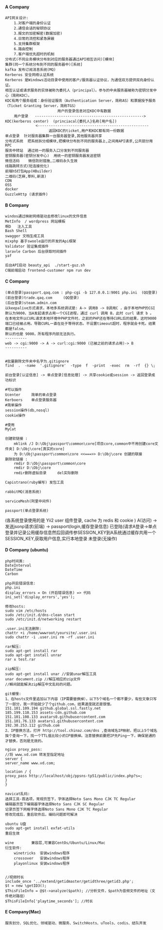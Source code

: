 #### A Company
	API网关设计:
		1.对客户端的身份认证
		2.通信会话的秘钥协议
		3.报文的加密解密(数据加密)
		4.日常的流控和紧急屏蔽
		5.支持集群框架
		6.路由控制
		7.客户端优先超时的机制
	分布式(不同业务模块分布到对应的服务器通过API相互访问)[模块]
	集群(同一个系统分布到不同的服务器中)[系统]
	kafka 发布订阅消息系统(MQ)
	Kerberos 安全网络认证系统
	Kerberos 是Windows活动目录中使用的客户/服务器认证协议，为通信双方提供双向身份认证。
	相互认证或请求服务的实体被称为委托人（principal）。参与的中央服务器被称为密钥分发中心（简称KDC）。
	KDC有两个服务组成：身份验证服务（Authentication Server，简称AS）和票据授予服务（Ticket Granting Server，简称TGS）
							用户的登录信息对应KDC中有数据
		用户登录   -------------------------------------------------->  KDC(kerberos center)  (princiacal{委托人}名称[用户名])
				  <---------------------------------------------------
				  	    返回KDC的ticket,用户和KDC都有同一份数据
	单点登录  针对服务器集群一台服务器登录,其他服务器共享
	分布式系统  把系统拆分成模块,把模块分布到不同的服务器上,之间用API请求,公共部分用RPC
	服务中转站  通过统一的服务入口分发到不同服务器
	密钥服务器(密钥分发中心)  用统一的密钥服务器发送密钥
	微信活码	微信防封措施,二维码永久生效
	线路跳转方式(短连接优化)
	前端h5打包App(HBuilder)
	二维码(芝麻,草料,新浪)
	CDN
	OSS
	docker
	GuzzleHttp (请求插件)

#### B Company
	windos通过映射网络驱动去修改linux的文件信息
	MetInfo  / wordpress 网站模板
	啊D   注入工具
	Bash Shell
	swagger 文档生成工具
	mixphp 基于swoole运行的开发的Api框架
	Validator 验证集成插件
	laravle Carbon 后台获取时间插件
	yaf

	后台API启动 beauty_api  ./start-guz.sh
	C端前端启动 frontend-customer npm run dev

#### C Company
	(单点登录)passport.qaq.com : php-cgi -b 127.0.0.1:9001 php.ini  (QQ登录)
	(前台登录)trade.qaq.com		(QQ登录)
	(后台登录)steam.admin.com
	以keepalive方式请求，本地多系统调试是: A-> 调用B -> B调用C ，由于本地PHP的CGI默认为9000，当A发起请求占用一个CGI进程，通过 curl 调用 B，此时 curl 请求 b 。
	在本地文件以CURL请求本地环境中PHP文件时，之前的PHP还在等待CURL后的结果，这时9000端口已经被占用。导致CURL一直在处于等待状态。不设置timeout超时，程序就会卡死。结果都是false。
	默认的也是 9000，所有程序内部无法执行。
	----------
	web -> cgi:9000 -> A -> curl:cgi:9000 (已被之前的请求占用)-> B 
	----------


	#批量删除文件夹中名字为.gitignore
	find  .  -name  '.gitignore'  -type  f  -print  -exec  rm  -rf  {} \;

	前台登录[认证信息] -> 单点登录[信息处理] -> 共享cookie或session -> 返回登录成功标识

	#可以插件
	Ucenter 	简单的单点登录
	Kerboers	单点登录服务器
	#简单操作
	session操作(db,nosql)
	cookie操作

	#使用
	MyCat

    创建软链接 :
	    mklink /J D:\Obj\passport\common\core[项目core,common中不用创建core文件夹] D:\Obj\core[真实的core]
        为 D:\Obj\passport\common\core <<===>> D:\Obj\core 创建的联接
    删除软链接 :
        rmdir D:\Obj\passport\common\core
        rmdir D:\Obj\core
        rmdir删除虚拟目录     del实际删除

    Capistrano(ruby编写) 发包工具

    rabbitMQ(消息系统)

    serviceMesh(阿里中间件)

    passport(单点登录系统)

   (各系统登录使用的是 Yii2 user 组件登录, cache 为 redis 和 cookie )
   A(访问) -> 发送jsonp请求(前端) ->  passport(login,缓存登录信息)
              已登陆(请求A登录->单点登录并记录公用缓存信息然后回调传参SESSION_KEY到A系统通过缓存共用一个SESSION_KEY,获取用户信息,实行本地登录
              未登录(无操作)

#### D Company (ubuntu)
    php时间类:
    DateInterval
    DateTime
    Carbon

    php开启错误信息:
    php.ini
    display_errors = On (开启错误信息) => 代码 ini_set('display_errors','yes');

    修改hosts:
    sudo vim /etc/hosts
    sudo /etc/init.d/dns-clean start
    sudo /etc/init.d/networking restart

    .user.ini无法删除:
    chattr +i /home/wwwroot/yoursite/.user.ini
    sudo chattr -i .user.ini rm -rf .user.ini

    rar解压:
    sudo apt-get install rar
    sudo apt-get install unrar
    rar x test.rar

    zip解压:
    sudo apt-get install unar //安装unar解压工具
    unar document.zip //解压相应的zip文件
    //瞬间就能解决zip解压中文乱码的问题。

    git缓慢:
    1、在hosts文件里追加以下内容（IP需要替换掉），以下5个域名一个都不要少，有些文章只写了一部分，我一开始就少了个github.com，结果速度就还是很慢。
    151.101.109.194 github.global.ssl.fastly.net
    185.199.110.153 assets-cdn.github.com
    151.101.108.133 avatars0.githubusercontent.com
    151.101.76.133 avatars1.githubusercontent.com
    192.30.253.112 github.com
    2、IP替换方法，打开 http://tool.chinaz.com/dns ,查询域名IP映射，把以上5个域名挨个查询一下，找一个TTL值比较小的IP替换掉。注意替换前要把IP先Ping一下，确保是通的才替换，否则是无效的。

    ngiux proxy_pass:
    //将 www.vd.com 转发至指定地址
    server {
    server_name www.vd.com;

    location / {
    proxy_pass http://localhost/obj/ppsns-tp51/public/index.php?s=;
    }
    }

    navicat乱码:
    选择工具-首选项，常规页签下，字体选择Noto Sans Mono CJK TC Regular
    编辑器页签下编辑器字体选择Noto Sans CJK SC Regular
    记录页签下网格字体选择Noto Sans Mono CJK TC Regular
    修改完成后，重启软件后，编码问题即可解决

    ubuntu U盘
    sudo apt-get install exfat-utils
    重启生效

    wine        兼容层,可兼容CentOs/Ubuntu/Linux/Mac
    衍生软件:
        winetricks  安装windows程序
        crossover   安装windows程序
        playonlinux 安装windows程序


    //视频时长
    include_once '../extend/getidmaster/getidthree/getid3.php';
    $t = new \getID3();
    $ThisFileInfo = @$t->analyze($path); //分析文件，$path为音频文件的地址（文件绝对路径）
    $ThisFileInfo['playtime_seconds']; //时长

#### E Company(Mac)

    服务划分、SQL优化、领域驱动、微服务、SwitchHosts、uTools、codis、结队开发